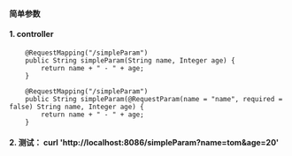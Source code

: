 #### 简单参数
#### 1. controller
```
    @RequestMapping("/simpleParam")
    public String simpleParam(String name, Integer age) {
        return name + " - " + age;
    }

    @RequestMapping("/simpleParam")
    public String simpleParam(@RequestParam(name = "name", required = false) String name, Integer age) {
        return name + " - " + age;
    }
```

#### 2. 测试： curl 'http://localhost:8086/simpleParam?name=tom&age=20'
